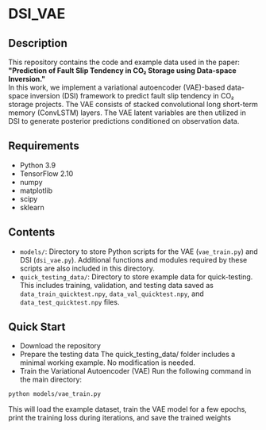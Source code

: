# DSI_VAE
## Description
This repository contains the code and example data used in the paper:
**"Prediction of Fault Slip Tendency in CO₂ Storage using Data-space Inversion."**
\
In this work, we implement a variational autoencoder (VAE)-based data-space inversion (DSI) framework to predict fault slip tendency in CO₂ storage projects. The VAE consists of stacked convolutional long short-term memory (ConvLSTM) layers. The VAE latent variables are then utilized in DSI to generate posterior predictions conditioned on observation data.


## Requirements
- Python 3.9
- TensorFlow 2.10
- numpy
- matplotlib
- scipy
- sklearn


## Contents
- `models/`: Directory to store Python scripts for the VAE (`vae_train.py`) and DSI (`dsi_vae.py`). Additional functions and modules required by these scripts are also included in this directory.
- `quick_testing_data/`: Directory to store example data for quick-testing. This includes training, validation, and testing data saved as `data_train_quicktest.npy`, `data_val_quicktest.npy`, and `data_test_quicktest.npy` files.


## Quick Start
- Download the repository
- Prepare the testing data
The quick_testing_data/ folder includes a minimal working example. No modification is needed.
- Train the Variational Autoencoder (VAE)
Run the following command in the main directory:
```bash
python models/vae_train.py
```
This will load the example dataset, train the VAE model for a few epochs, print the training loss during iterations, and save the trained weights



